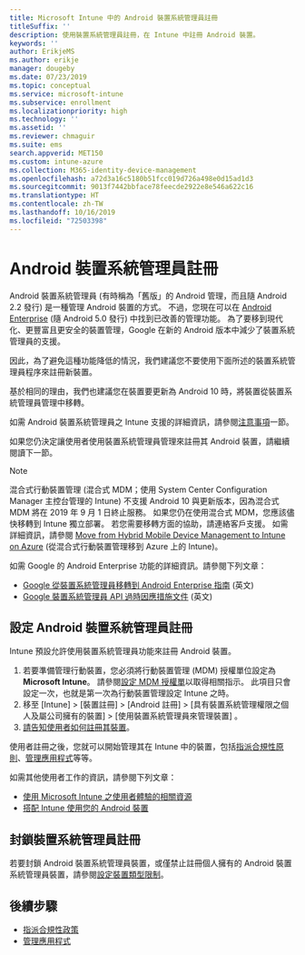 ```yaml
---
title: Microsoft Intune 中的 Android 裝置系統管理員註冊
titleSuffix: ''
description: 使用裝置系統管理員註冊，在 Intune 中註冊 Android 裝置。
keywords: ''
author: ErikjeMS
ms.author: erikje
manager: dougeby
ms.date: 07/23/2019
ms.topic: conceptual
ms.service: microsoft-intune
ms.subservice: enrollment
ms.localizationpriority: high
ms.technology: ''
ms.assetid: ''
ms.reviewer: chmaguir
ms.suite: ems
search.appverid: MET150
ms.custom: intune-azure
ms.collection: M365-identity-device-management
ms.openlocfilehash: a72d3a16c5180b51fcc019d726a498e0d15ad1d3
ms.sourcegitcommit: 9013f7442bbface78feecde2922e8e546a622c16
ms.translationtype: HT
ms.contentlocale: zh-TW
ms.lasthandoff: 10/16/2019
ms.locfileid: "72503398"
---
```

# <a name="android-device-administrator-enrollment"></a>Android 裝置系統管理員註冊

Android 裝置系統管理員 (有時稱為「舊版」的 Android 管理，而且隨 Android 2.2 發行) 是一種管理 Android 裝置的方式。 不過，您現在可以在 [Android Enterprise](https://www.android.com/enterprise/management/) \(隨 Android 5.0 發行\) 中找到已改善的管理功能。 為了要移到現代化、更豐富且更安全的裝置管理，Google 在新的 Android 版本中減少了裝置系統管理員的支援。

因此，為了避免這種功能降低的情況，我們建議您不要使用下面所述的裝置系統管理員程序來註冊新裝置。

基於相同的理由，我們也建議您在裝置要更新為 Android 10 時，將裝置從裝置系統管理員管理中移轉。 

如需 Android 裝置系統管理員之 Intune 支援的詳細資訊，請參閱[注意事項](../fundamentals/whats-new.md#decreasing-support-for-android-device-administrator)一節。

如果您仍決定讓使用者使用裝置系統管理員管理來註冊其 Android 裝置，請繼續閱讀下一節。  


> [!Note]  
> 混合式行動裝置管理 (混合式 MDM；使用 System Center Configuration Manager 主控台管理的 Intune) 不支援 Android 10 與更新版本，因為混合式 MDM 將在 2019 年 9 月 1 日終止服務。 如果您仍在使用混合式 MDM，您應該儘快移轉到 Intune 獨立部署。 若您需要移轉方面的協助，請連絡客戶支援。 如需詳細資訊，請參閱 [Move from Hybrid Mobile Device Management to Intune on Azure](https://aka.ms/hybrid_notification) (從混合式行動裝置管理移到 Azure 上的 Intune)。

如需 Google 的 Android Enterprise 功能的詳細資訊。請參閱下列文章：
- [Google 從裝置系統管理員移轉到 Android Enterprise 指南](http://static.googleusercontent.com/media/android.com/en/enterprise/static/2016/pdfs/enterprise/Android-Enterprise-Migration-Bluebook_2019.pdf) \(英文\)
- [Google 裝置系統管理員 API 過時因應措施文件](https://developers.google.com/android/work/device-admin-deprecation) \(英文\)


## <a name="set-up-device-administrator-enrollment"></a>設定 Android 裝置系統管理員註冊

Intune 預設允許使用裝置系統管理員功能來註冊 Android 裝置。

1. 若要準備管理行動裝置，您必須將行動裝置管理 (MDM) 授權單位設定為 **Microsoft Intune**。 請參閱[設定 MDM 授權單](../fundamentals/mdm-authority-set.md)以取得相關指示。 此項目只會設定一次，也就是第一次為行動裝置管理設定 Intune 之時。
2. 移至 [Intune]   > [裝置註冊]   > [Android 註冊]   > [具有裝置系統管理權限之個人及屬公司擁有的裝置]   > [使用裝置系統管理員來管理裝置]  。
3. [請告知使用者如何註冊其裝置](/intune-user-help/enroll-your-device-in-intune-android)。  

使用者註冊之後，您就可以開始管理其在 Intune 中的裝置，包括[指派合規性原則](../protect/compliance-policy-create-android.md)、[管理應用程式](../apps/app-management.md)等等。

如需其他使用者工作的資訊，請參閱下列文章：
- [使用 Microsoft Intune 之使用者體驗的相關資源](../fundamentals/end-user-educate.md)
- [搭配 Intune 使用您的 Android 裝置](https://docs.microsoft.com/intune-user-help/using-your-android-device-with-intune)


## <a name="block-device-administrator-enrollment"></a>封鎖裝置系統管理員註冊
若要封鎖 Android 裝置系統管理員裝置，或僅禁止註冊個人擁有的 Android 裝置系統管理員裝置，請參閱[設定裝置類型限制](enrollment-restrictions-set.md)。



## <a name="next-steps"></a>後續步驟
- [指派合規性政策](../protect/compliance-policy-create-android.md)
- [管理應用程式](../apps/app-management.md)